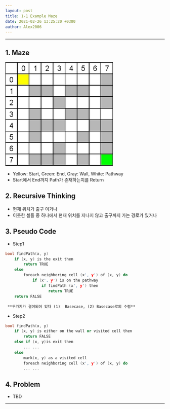```yaml
---
layout: post
title: 1-1 Example Maze
date: 2021-02-26 13:25:20 +0300
author: Alex2006
---
```

  
  
------
## 1. Maze
![MAZE](./img/maze.jpg)
  * Yellow: Start, Green: End, Gray: Wall, White: Pathway
  * Start에서 End까지 Path가 존재하는지를 Return


## 2. Recursive Thinking
  * 현재 위치가 출구 이거나
  * 이웃한 셀들 중 하나에서 현재 위치를 지나지 않고 출구까지 가는 경로가 있거나


## 3. Pseudo Code
  * Step1

```cpp
bool findPath(x, y)
    if (x, y) is the exit then
        return TRUE
    else
        foreach neighboring cell (x', y') of (x, y) do
            if (x', y') is on the pathway
                if findPath (x', y') then
                   return TRUE
    return FALSE
```
     **두가지가 결여되어 있다 (1)  Basecase, (2) Basecase로의 수렴**

  * Step2

```cpp
bool findPath(x, y)
    if (x, y) is either on the wall or visited cell then
        return FALSE
    else if (x, y)is exit then
        ... ...
    else
        mark(x, y) as a visited cell
        foreach neighboring cell (x', y') of (x, y) do
        ... ...
```

## 4. Problem
  * TBD

------